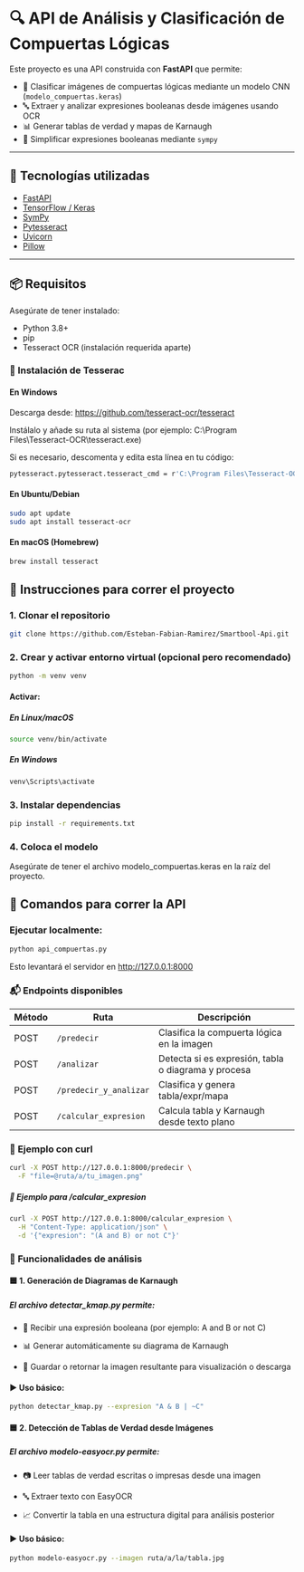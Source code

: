 # 🔍 API de Análisis y Clasificación de Compuertas Lógicas

Este proyecto es una API construida con **FastAPI** que permite:

- 🧠 Clasificar imágenes de compuertas lógicas mediante un modelo CNN (`modelo_compuertas.keras`)
- 🔤 Extraer y analizar expresiones booleanas desde imágenes usando OCR
- 📊 Generar tablas de verdad y mapas de Karnaugh
- 🔀 Simplificar expresiones booleanas mediante `sympy`

---

## 🧰 Tecnologías utilizadas

- [FastAPI](https://fastapi.tiangolo.com/)
- [TensorFlow / Keras](https://www.tensorflow.org/)
- [SymPy](https://www.sympy.org/)
- [Pytesseract](https://github.com/madmaze/pytesseract)
- [Uvicorn](https://www.uvicorn.org/)
- [Pillow](https://pillow.readthedocs.io/)

---

## 📦 Requisitos

Asegúrate de tener instalado:

- Python 3.8+
- pip
- Tesseract OCR (instalación requerida aparte)

### 🔧 Instalación de Tesserac

#### En Windows
Descarga desde: https://github.com/tesseract-ocr/tesseract

Instálalo y añade su ruta al sistema (por ejemplo: C:\Program Files\Tesseract-OCR\tesseract.exe)

Si es necesario, descomenta y edita esta línea en tu código:
```bash
pytesseract.pytesseract.tesseract_cmd = r'C:\Program Files\Tesseract-OCR\tesseract.exe'
```
#### En Ubuntu/Debian
```bash
sudo apt update
sudo apt install tesseract-ocr
```
#### En macOS (Homebrew)
```bash
brew install tesseract
```
## 🚀 Instrucciones para correr el proyecto
### 1. Clonar el repositorio
```bash
git clone https://github.com/Esteban-Fabian-Ramirez/Smartbool-Api.git
```
### 2. Crear y activar entorno virtual (opcional pero recomendado)
```bash
python -m venv venv
```
#### Activar:
##### En Linux/macOS
```bash
source venv/bin/activate
```
##### En Windows
```bash
venv\Scripts\activate
```
### 3. Instalar dependencias
```bash
pip install -r requirements.txt
```
### 4. Coloca el modelo
Asegúrate de tener el archivo modelo_compuertas.keras en la raíz del proyecto.
## 🔌 Comandos para correr la API
### Ejecutar localmente:
```bash
python api_compuertas.py
```
Esto levantará el servidor en http://127.0.0.1:8000
### 📬 Endpoints disponibles
| Método | Ruta                   | Descripción                                         |
| ------ | ---------------------- | --------------------------------------------------- |
| POST   | `/predecir`            | Clasifica la compuerta lógica en la imagen          |
| POST   | `/analizar`            | Detecta si es expresión, tabla o diagrama y procesa |
| POST   | `/predecir_y_analizar` | Clasifica y genera tabla/expr/mapa                  |
| POST   | `/calcular_expresion`  | Calcula tabla y Karnaugh desde texto plano          |

### 🧪 Ejemplo con curl
```bash
curl -X POST http://127.0.0.1:8000/predecir \
  -F "file=@ruta/a/tu_imagen.png"
```
##### 🧠 Ejemplo para /calcular_expresion
```bash
curl -X POST http://127.0.0.1:8000/calcular_expresion \
  -H "Content-Type: application/json" \
  -d '{"expresion": "(A and B) or not C"}'
```
### 🧪 Funcionalidades de análisis
#### 🟦 1. Generación de Diagramas de Karnaugh
##### El archivo detectar_kmap.py permite:

- 🧠 Recibir una expresión booleana (por ejemplo: A and B or not C)

- 📊 Generar automáticamente su diagrama de Karnaugh

- 📎 Guardar o retornar la imagen resultante para visualización o descarga

#### ▶️ Uso básico:
```bash
python detectar_kmap.py --expresion "A & B | ~C"
```
#### 🟦 2. Detección de Tablas de Verdad desde Imágenes
##### El archivo modelo-easyocr.py permite:

- 📷 Leer tablas de verdad escritas o impresas desde una imagen

- 🔤 Extraer texto con EasyOCR

- 📈 Convertir la tabla en una estructura digital para análisis posterior

#### ▶️ Uso básico:
```bash
python modelo-easyocr.py --imagen ruta/a/la/tabla.jpg
```
